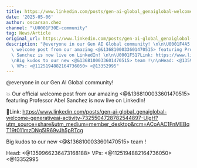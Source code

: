 ```yaml
---
title: https://www.linkedin.com/posts/gen-ai-global_genaiglobal-welcome-generativeai-activity-7325504728782544897-UlgH?utm_source=share&utm_medium=member_desktop&rcm=ACoAAC1FnMEBqT19t011mzDNg5IR69vJh5pRTcg
date: '2025-05-06'
author: oscarsan.chez
channel: "\U0001F30E-community"
tag: News/Article
original_url: https://www.linkedin.com/posts/gen-ai-global_genaiglobal-welcome-generativeai-activity-7325504728782544897-UlgH?utm_source=share&utm_medium=member_desktop&rcm=ACoAAC1FnMEBqT19t011mzDNg5IR69vJh5pRTcg
description: "@everyone in our Gen AI Global community! \n\n\U0001F4A5 Our official\
  \ welcome post from our amazing <@&1368100033601470515> featuring Professor Abel\
  \ Sanchez is now live on LinkedIn! \n\n\U0001F517Link: https://www.linkedin.com/posts/gen-ai-global_genaiglobal-welcome-generativeai-activity-7325504728782544897-UlgH?utm_source=share&utm_medium=member_desktop&rcm=ACoAAC1FnMEBqT19t011mzDNg5IR69vJh5pRTcg\n\
  \nBig kudos to our new <@&1368100033601470515> team !\n\nHead: <@1359966236473168188>\
  \ VPs: <@1125194882164736050> <@13352995"
---
```


@everyone in our Gen AI Global community! 

💥 Our official welcome post from our amazing <@&1368100033601470515> featuring Professor Abel Sanchez is now live on LinkedIn! 

🔗Link: https://www.linkedin.com/posts/gen-ai-global_genaiglobal-welcome-generativeai-activity-7325504728782544897-UlgH?utm_source=share&utm_medium=member_desktop&rcm=ACoAAC1FnMEBqT19t011mzDNg5IR69vJh5pRTcg

Big kudos to our new <@&1368100033601470515> team !

Head: <@1359966236473168188> VPs: <@1125194882164736050> <@13352995